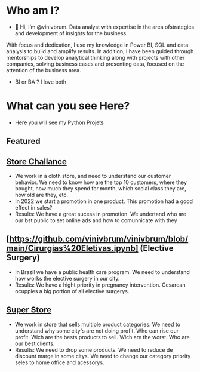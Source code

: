 # Who am I?
- 👋 Hi, I’m @vinivbrum. Data analyst with expertise in the area of ​​strategies and development of insights for the business.

With focus and dedication, I use my knowledge in Power BI, SQL and data analysis to build and amplify results. In addition, I have been guided through mentorships to develop analytical thinking along with projects with other companies, solving business cases and presenting data, focused on the attention of the business area.
- BI or BA ? I love both

# What can you see Here?
- Here you will see my Python Projets 
## **Featured**
## [Store Challance](https://github.com/vinivbrum/vinivbrum/blob/main/Store_challange.ipynb)
- We work in a cloth store, and need to understand our customer behavior. We need to know how are the top 10 customers, where they bought, how much they spend for month, which social class they are, how old are they, etc. 
- In 2022 we start a promotion in one product. This promotion had a good effect in sales? 
- Results: We have a great sucess in promotion. We undertand who are our bst public to set online ads and how to comunnicate with they
## [https://github.com/vinivbrum/vinivbrum/blob/main/Cirurgias%20Eletivas.ipynb] (Elective Surgery)
- In Brazil we have a public health care program. We need to understand how works the elective surgery in our city.
- Results: We have a hight priority in pregnancy intervention. Cesarean ocuppies a big portion of all elective surgerys.
## [Super Store](https://github.com/vinivbrum/vinivbrum/blob/main/SUPERSTORE.ipynb)
- We work in store that sells multiple product categories. We need to understand why some city's are not doing profit. Who can rise our profit. Wich are the bests products to sell. Wich are the worst. Who are our best clients.
- Results: We need to drop some products. We need to reduce de discount marge in some citys. We need to change our category priority seles to home office and acessorys.

